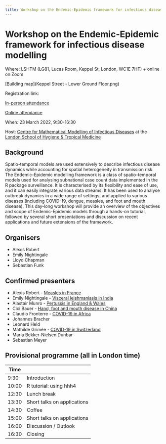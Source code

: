```yaml
---
title: Workshop on the Endemic-Epidemic framework for infectious disease modelling
---
```


# Workshop on the Endemic-Epidemic framework for infectious disease modelling

Where: LSHTM (LG81, Lucas Room, Keppel St, London, WC1E 7HT) + online on Zoom

[Building map](Keppel Street - Lower Ground Floor.png)

Registration link:

[In-person attendance](https://www.eventbrite.co.uk/e/workshop-on-the-endemic-epidemic-framework-for-infectious-disease-modelling-tickets-293713102797)

[Online attendance](https://lshtm.zoom.us/meeting/register/tJwsf-qqqDMqH9Q6jJ3TZ9cAI8ro09_3p2Rd)

When: 23 March 2022, 9:30-16:30

Host: [Centre for Mathematical Modelling of Infectious Diseases](https://www.lshtm.ac.uk/research/centres/centre-mathematical-modelling-infectious-diseases) at the [London School of Hygiene & Tropical Medicine](https://www.lshtm.ac.uk)

## Background

Spatio-temporal models are used extensively to describe infectious disease dynamics while accounting for spatial heterogeneity in transmission risk. The Endemic-Epidemic modelling framework is a class of spatio-temporal models used for analysing subnational case count data implemented in the R package surveillance. It is characterised by its flexibility and ease of use, and it can easily integrate various data streams. It has been used to analyse outbreak dynamics in a wide range of settings, and applied to various diseases (including COVID-19, dengue, measles, and foot and mouth disease). This day-long workshop will provide an overview of the objectives and scope of Endemic-Epidemic models through a hands-on tutorial, followed by several short presentations and discussion on recent applications and future extensions of the framework.

## Organisers
* Alexis Robert
* Emily Nightingale
* Lloyd Chapman
* Sebastian Funk

## Confirmed presenters
* Alexis Robert - [Measles in France](https://www.medrxiv.org/content/10.1101/2021.05.31.21257977v1.full)
* Emily Nightingale - [Visceral leishmaniasis in India](https://journals.plos.org/plosntds/article?id=10.1371/journal.pntd.0008422)
* Alastair Munro - [Pertussis in England  & Wales](https://www.sciencedirect.com/science/article/pii/S0277953620305141?via%3Dihub)
* Cici Bauer - [Hand, foot and mouth disease in China](https://rss.onlinelibrary.wiley.com/doi/10.1111/rssc.12284)
* Claudio Fronterre - [COVID-19 in Africa](https://www.pnas.org/doi/10.1073/pnas.2026664118)
* Johannes Bracher
* Leonard Held
* Mathilde Grimée - [COVID-19 in Switzerland](https://www.sciencedirect.com/science/article/pii/S2211675321000622)
* Maria Bekker-Nielsen Dunbar
* Sebastian Meyer

## Provisional programme (all in London time)

| Time  |                             |
|-------|-----------------------------|
| 9:30  | Introduction                |
| 10:00 | R tutorial: using hhh4      |
| 12:30 | Lunch break                 |
| 13:30 | Short talks on applications |
| 14:30 | Coffee                      |
| 15:00 | Short talks on applications |
| 16:00 | Discussion / Outlook        |
| 16:30 | Closing                     |

